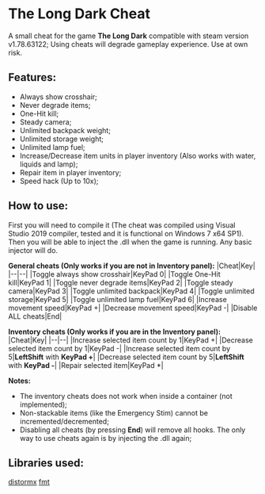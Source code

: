 # The Long Dark Cheat
A small cheat for the game **The Long Dark** compatible with steam version v1.78.63122;
Using cheats will degrade gameplay experience.
Use at own risk.

## Features:
- Always show crosshair;
- Never degrade items;
- One-Hit kill;
- Steady camera;
- Unlimited backpack weight;
- Unlimited storage weight;
- Unlimited lamp fuel;
- Increase/Decrease item units in player inventory (Also works with water, liquids and lamp);
- Repair item in player inventory;
- Speed hack (Up to 10x);

## How to use:
First you will need to compile it (The cheat was compiled using Visual Studio 2019 compiler, tested and it is functional on Windows 7 x64 SP1). Then you will be able to inject the .dll when the game is running. Any basic injector will do.

**General cheats (Only works if you are not in Inventory panel):**
|Cheat|Key|
|--|--|
|Toggle always show crosshair|KeyPad 0|
|Toggle One-Hit kill|KeyPad 1|
|Toggle never degrade items|KeyPad 2|
|Toggle steady camera|KeyPad 3|
|Toggle unlimited backpack|KeyPad 4|
|Toggle unlimited storage|KeyPad 5|
|Toggle unlimited lamp fuel|KeyPad 6|
|Increase movement speed|KeyPad +|
|Decrease movement speed|KeyPad -|
|Disable ALL cheats|End|

**Inventory cheats (Only works if you are in the Inventory panel):**
|Cheat|Key|
|--|--|
|Increase selected item count by 1|KeyPad +|
|Decrease selected item count by 1|KeyPad -|
|Increase selected item count by 5|**LeftShift** with **KeyPad +**|
|Decrease selected item count by 5|**LeftShift** with **KeyPad -**|
|Repair selected item|KeyPad *|

**Notes:**
- The inventory cheats does not work when inside a container (not implemented);
- Non-stackable items (like the Emergency Stim) cannot be incremented/decremented;
- Disabling all cheats (by pressing **End**) will remove all hooks. The only way to use cheats again is by injecting the .dll again;

## Libraries used:
[distormx](https://github.com/gdabah/distormx)
[fmt](https://github.com/fmtlib/fmt)
